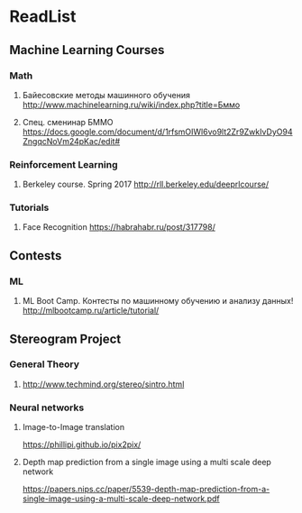 # ReadList

## Machine Learning Courses

### Math
1. Байесовские методы машинного обучения
         http://www.machinelearning.ru/wiki/index.php?title=Бммо
         
2. Спец. сменинар БММО
         https://docs.google.com/document/d/1rfsmOIWl6vo9lt2Zr9ZwkIvDyO94ZngqcNoVm24pKac/edit#
         
         
### Reinforcement Learning

1. Berkeley course. Spring 2017
         http://rll.berkeley.edu/deeprlcourse/

### Tutorials

1. Face Recognition
         https://habrahabr.ru/post/317798/

## Contests

### ML

1. ML Boot Camp. Контесты по машинному обучению и анализу данных!
         http://mlbootcamp.ru/article/tutorial/

## Stereogram Project
### General Theory
1. http://www.techmind.org/stereo/sintro.html

### Neural networks
1. Image-to-Image translation

     https://phillipi.github.io/pix2pix/
2. Depth map prediction from a single image using a multi scale deep network

     https://papers.nips.cc/paper/5539-depth-map-prediction-from-a-single-image-using-a-multi-scale-deep-network.pdf
     
     


